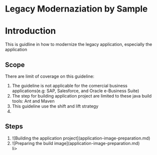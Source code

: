 # Legacy Modernaziation by Sample
# Introduction
This is guidline in how to modernize the legacy application, especially the application

## Scope
There are limit of coverage on this guideline:
<ol>
   <li>The guideline is not applicable for the comercial business applications(e.g: SAP, Salesforce, and Oracle e-Business Suite)</li>
   <li>The step for building application project are limited to these java build tools: Ant and Maven</li>
   <li>This guideline use the shift and lift strategy<li>
</ol>

## Steps
<ol>
  <li>![Building the application project](application-image-preparation.md)</li>
  <li>![Preparing the build image](application-image-preparation.md)</li>
li>
</ol>